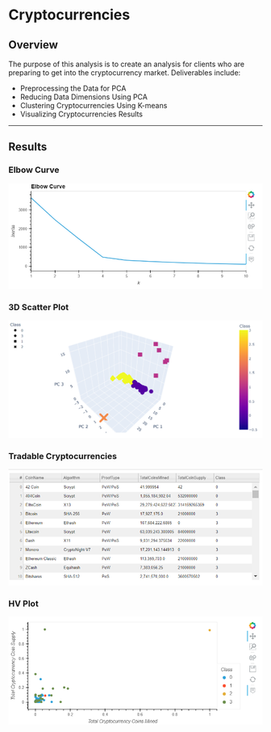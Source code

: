 # Cryptocurrencies
## Overview
The purpose of this analysis is to create an analysis for clients who are preparing to get into the cryptocurrency market. Deliverables include:
- Preprocessing the Data for PCA
- Reducing Data Dimensions Using PCA
- Clustering Cryptocurrencies Using K-means
- Visualizing Cryptocurrencies Results

---
## Results 
###  Elbow Curve
![ElbowCurve](Elbow_curve.png)

### 3D Scatter Plot
![ScatterPlot](3D_scatter.png)

### Tradable Cryptocurrencies 
![TradableCrypto](tradable_crypto.png)

### HV Plot 
![HVPlot](hvplot.png)
